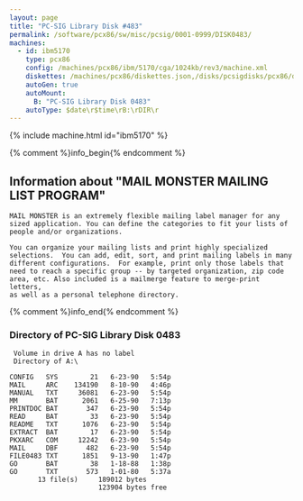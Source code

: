 ```yaml
---
layout: page
title: "PC-SIG Library Disk #483"
permalink: /software/pcx86/sw/misc/pcsig/0001-0999/DISK0483/
machines:
  - id: ibm5170
    type: pcx86
    config: /machines/pcx86/ibm/5170/cga/1024kb/rev3/machine.xml
    diskettes: /machines/pcx86/diskettes.json,/disks/pcsigdisks/pcx86/diskettes.json
    autoGen: true
    autoMount:
      B: "PC-SIG Library Disk 0483"
    autoType: $date\r$time\rB:\rDIR\r
---
```


{% include machine.html id="ibm5170" %}

{% comment %}info_begin{% endcomment %}

## Information about "MAIL MONSTER MAILING LIST PROGRAM"

    MAIL MONSTER is an extremely flexible mailing label manager for any
    sized application. You can define the categories to fit your lists of
    people and/or organizations.
    
    You can organize your mailing lists and print highly specialized
    selections.  You can add, edit, sort, and print mailing labels in many
    different configurations.  For example, print only those labels that
    need to reach a specific group -- by targeted organization, zip code
    area, etc. Also included is a mailmerge feature to merge-print letters,
    as well as a personal telephone directory.
{% comment %}info_end{% endcomment %}


### Directory of PC-SIG Library Disk 0483

     Volume in drive A has no label
     Directory of A:\

    CONFIG   SYS        21   6-23-90   5:54p
    MAIL     ARC    134190   8-10-90   4:46p
    MANUAL   TXT     36081   6-23-90   5:54p
    MM       BAT      2061   6-25-90   7:13p
    PRINTDOC BAT       347   6-23-90   5:54p
    READ     BAT        33   6-23-90   5:54p
    README   TXT      1076   6-23-90   5:54p
    EXTRACT  BAT        17   6-23-90   5:54p
    PKXARC   COM     12242   6-23-90   5:54p
    MAIL     DBF       482   6-23-90   5:54p
    FILE0483 TXT      1851   9-13-90   1:47p
    GO       BAT        38   1-18-88   1:38p
    GO       TXT       573   1-01-80   5:37a
           13 file(s)     189012 bytes
                          123904 bytes free
